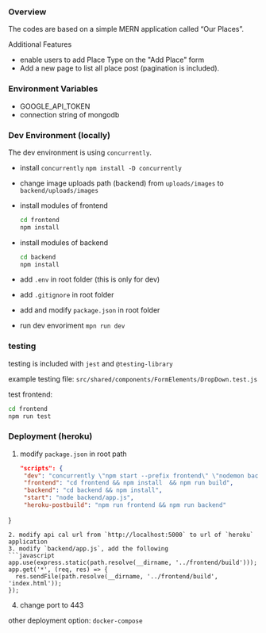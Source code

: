 ### Overview

The codes are based on a simple MERN application called “Our Places”.

Additional Features
- enable users to add Place Type on the "Add Place" form
- Add a new page to list all place post (pagination is included). 


### Environment Variables
- GOOGLE_API_TOKEN
- connection string of mongodb

### Dev Environment (locally)
The dev environment is using `concurrently`.

- install  `concurrently`
    `npm install -D concurrently`

- change image uploads path (backend) from `uploads/images` to `backend/uploads/images`

- install modules of frontend 
    ``` bash
    cd frontend
    npm install
    ```

- install modules of backend 
    ``` bash
    cd backend
    npm install
    ```

- add `.env` in root folder (this is only for dev)
- add `.gitignore` in root folder 
- add and modify `package.json` in root folder
- run dev envoriment
     `mpn run dev`

### testing

testing is included with `jest` and `@testing-library`

example testing file: `src/shared/components/FormElements/DropDown.test.js`

test frontend:
```bash
cd frontend
npm run test
```


### Deployment (heroku)

1. modify `package.json` in root path
   ```json
   "scripts": {
    "dev": "concurrently \"npm start --prefix frontend\" \"nodemon backend/app.js\"",
    "frontend": "cd frontend && npm install  && npm run build",
    "backend": "cd backend && npm install",
    "start": "node backend/app.js",
    "heroku-postbuild": "npm run frontend && npm run backend"
  }
   ```
2. modify api cal url from `http://localhost:5000` to url of `heroku` application
3. modify `backend/app.js`, add the following
   ```javascript
   app.use(express.static(path.resolve(__dirname, '../frontend/build')));
   app.get('*', (req, res) => {
     res.sendFile(path.resolve(__dirname, '../frontend/build', 'index.html'));
   });
   ```
4. change port to 443



other deployment option: `docker-compose`

